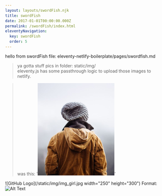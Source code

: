 ```yaml
---
layout: layouts/swordFish.njk
title: swordFish
date: 2017-01-01T00:00:00.000Z
permalink: /swordFish/index.html
eleventyNavigation:
  key: swordFish
  order: 5
---
```

hello from swordFish file: eleventy-netlify-boilerplate/pages/swordfish.md

> ya gotta stuff pics in folder: static/img/  
>eleventy.js has some passthrough logic to upload those images to netlify. 
 
> was this: '<img src="../static/img/img_girl.jpg" alt="Girl in a jacket" width="250" height="300">'

![GitHub Logo](/static/img/img_girl.jpg  width="250" height="300")
Format: ![Alt Text](url)
